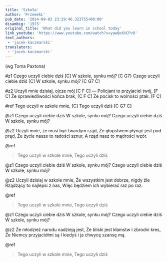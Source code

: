 ```yaml
---
title: 'Szkoła'
author: 'PrzemekL'
pub_date: '2014-09-03 23:29:46.323755+00:00'
disambig: '1975'
original_title: 'What did you learn in school today'
link_youtube: 'https://www.youtube.com/watch?v=yawQoXVCPv8'
text_authors:
 - 'jacek-kaczmarski'
translators:
 - 'jacek-kaczmarski'
---
```


(wg Toma Paxtona)

#z1
Czego uczyli ciebie dziś [C]
W szkole, synku mój? [C G7}
Czego uczyli ciebie dziś [C]
W szkole, synku mój? [C G7 C]

#z2
Uczyli mnie dzisiaj, ojcze mój [C F C]
— Policjant to przyjaciel twój, [F C]
Że sprawiedliwości końca brak, [C F C]
Że pocisk to wolności ptak. [F C]

#ref
Tego uczyli w szkole mnie, [C]
Tego uczyli dziś [C G7 C]

@z1
Czego uczyli ciebie dziś
W szkole, synku mój?
Czego uczyli ciebie dziś
W szkole, synku mój?

@z2
Uczyli mnie, że musi być twardym rząd,
Że głupstwem płynąć jest pod prąd,
Że życie nasze to radości sznur,
A rząd nasz to mądrości wzór.

@ref
>Tego uczyli w szkole mnie,
>Tego uczyli dziś

@z1
Czego uczyli ciebie dziś
W szkole, synku mój?
Czego uczyli ciebie dziś
W szkole, synku mój?

@z2
Uczyli dzisiaj w szkole mnie,
Że wszystkim jest dobrze, nigdy źle
Rządzący to najlepsi z nas,
Więc będziem ich wybierać raz po raz.

@ref
>Tego uczyli w szkole mnie,
>Tego uczyli dziś

@z1
Czego uczyli ciebie dziś
W szkole, synku mój?
Czego uczyli ciebie dziś
W szkole, synku mój?

@z2
Że młodzież narodu nadzieją jest,
Że bliski jest kłamstw i zbrodni kres,
Że Niemcy przyjaciółmi są
I kiedyś i ja chwycę szansę mą.

@ref
>Tego uczyli w szkole mnie,
>Tego uczyli dziś